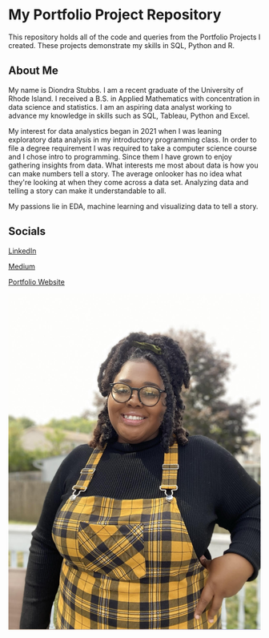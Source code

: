 # My Portfolio Project Repository

This repository holds all of the code and queries from the Portfolio Projects I created. These projects demonstrate my skills in SQL, Python and R. 

## About Me

My name is Diondra Stubbs. I am a recent graduate of the University of Rhode Island. I received a B.S. in Applied Mathematics with concentration in data science and statistics. I am an aspiring data analyst working to advance my knowledge in skills such as SQL, Tableau, Python and Excel.

My interest for data analystics began in 2021 when I was leaning exploratory data analysis in my introductory programming class. In order to file a degree requirement I was required to take a computer science course and I chose intro to programming. Since them I have grown to enjoy gathering insights from data. What interests me most about data is how you can make numbers tell a story. The average onlooker has no idea what they're looking at when they come across a data set. Analyzing data and telling a story can make it understandable to all. 

My passions lie in EDA, machine learning and visualizing data to tell a story.

## Socials

[LinkedIn](https://www.linkedin.com/in/diondra-stubbs/)

[Medium](https://medium.com/@stubbsdiondra)

[Portfolio Website](https://stubbsdiondra.github.io/diondrastubbs.github.io/)

![alt text](https://github.com/stubbsdiondra/PortfolioProjects/blob/main/pfp.jpg)
 




